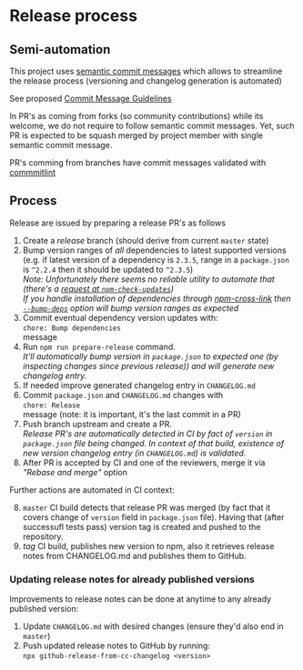 # Release process

## Semi-automation

This project uses [semantic commit messages](https://www.conventionalcommits.org/en/v1.0.0-beta.4/#summary) which allows to streamline the release process (versioning and changelog generation is automated)

See proposed [Commit Message Guidelines](https://docs.google.com/document/d/1hKUs3qt_aVp_PBI1UqvfaIqKma3jAJimEoGCRGGbOqs/edit#)

In PR's as coming from forks (so community contributions) while its welcome, we do not require to follow semantic commit messages. Yet, such PR is expected to be squash merged by project member with single semantic commit message.

PR's comming from branches have commit messages validated with [commmitlint](https://commitlint.js.org/#/)

## Process

Release are issued by preparing a release PR's as follows

1. Create a _release_ branch (should derive from current `master` state)
2. Bump version ranges of _all_ dependencies to latest supported versions (e.g. if latest version of a dependency is `2.3.5`, range in a `package.json` is `^2.2.4` then it should be updated to `^2.3.5`)  
       _Note: Unfortunately there seems no reliable utility to automate that (there's a [request at `npm-check-updates`](https://github.com/tjunnone/npm-check-updates/issues/581))  
       If you handle installation of dependencies through [npm-cross-link](https://github.com/medikoo/npm-cross-link#npm-cross-link) then [`--bump-deps`](https://github.com/medikoo/npm-cross-link#general-options) option will bump version ranges as expected_
3. Commit eventual dependency version updates with:  
`chore: Bump dependencies`  
message
4. Run `npm run prepare-release` command.   
_It'll automatically bump version in `package.json` to expected one (by inspecting changes since previous release)) and will generate new changelog entry._
5. If needed improve generated changelog entry in `CHANGELOG.md`
6. Commit `package.json` and `CHANGELOG.md` changes with  
`chore: Release`  
message (note: it is important, it's the last commit in a PR)
7. Push branch upstream and create a PR.  
_Release PR's are automatically detected in CI by fact of `version` in `package.json` file being changed. In context of that build, existence of new version changelog entry (in `CHANGELOG.md`) is validated._
1. After PR is accepted by CI and one of the reviewers, merge it via _"Rebase and merge"_ option

Further actions are automated in CI context:

8. `master` CI build detects that release PR was merged (by fact that it covers change of `version` field in `package.json` file). Having that (after successufl tests pass) version tag is created and pushed to the repository.
9. _tag_ CI build, publishes new version to npm, also it retrieves release notes from CHANGELOG.md and publishes them to GitHub.

### Updating release notes for already published versions

Improvements to release notes can be done at anytime to any already published version:

1. Update `CHANGELOG.md` with desired changes (ensure they'd also end in `master`)
2. Push updated release notes to GitHub by running:  
   `npx github-release-from-cc-changelog <version>`
